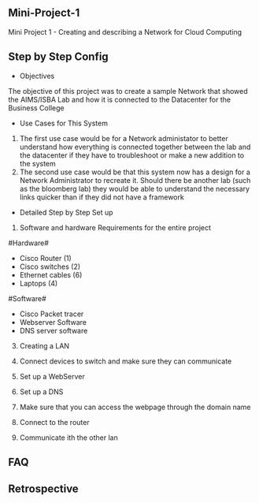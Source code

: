 ## Mini-Project-1
Mini Project 1 - Creating and describing a Network for Cloud Computing

## Step by Step Config
- Objectives

The objective of this project was to create a sample Network that showed the AIMS/ISBA Lab and how it is connected to the Datacenter for the Business College

- Use Cases for This System

1) The first use case would be for a Network administator to better understand how everything is connected together between the lab and the datacenter if they have to troubleshoot or make a new addition to the system
2) The second use case would be that this system now has a design for a Network Administrator to recreate it. Should there be another lab (such as the bloomberg lab) they would be able to understand the necessary links quicker than if they did not have a framework

- Detailed Step by Step Set up

1) Software and hardware Requirements for the entire project

#Hardware#
- Cisco Router (1)
- Cisco switches (2)
- Ethernet cables (6)
- Laptops (4)

#Software#
- Cisco Packet tracer
- Webserver Software
- DNS server software

3) Creating a LAN

4) Connect devices to switch and make sure they can communicate

5) Set up a WebServer

6) Set up a DNS

7) Make sure that you can access the webpage through the domain name

8) Connect to the router

9) Communicate ith the other lan


## FAQ


## Retrospective
